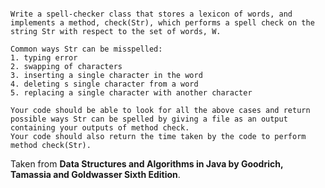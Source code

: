 ```Problem

Write a spell-checker class that stores a lexicon of words, and implements a method, check(Str), which performs a spell check on the string Str with respect to the set of words, W.

Common ways Str can be misspelled:
1. typing error
2. swapping of characters
3. inserting a single character in the word
4. deleting s single character from a word
5. replacing a single character with another character

Your code should be able to look for all the above cases and return possible ways Str can be spelled by giving a file as an output containing your outputs of method check.
Your code should also return the time taken by the code to perform method check(Str).
```

Taken from **Data Structures and Algorithms in Java by Goodrich, Tamassia and  Goldwasser Sixth Edition**.
